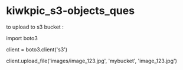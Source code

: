 # kiwkpic_s3-objects_ques

to upload to s3 bucket :

import boto3

client = boto3.client('s3')

client.upload_file('images/image_123.jpg', 'mybucket', 'image_123.jpg')
